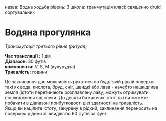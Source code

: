 назва: Водна ходьба рівень: 3 школа: транмутація класі: священно druid сортувальник

# Водяна прогулянка
_Трансмутація третього рівня (ритуал)_

**Час трансляції :** 1 дія   
**Діапазон:** 30 футів    
**компоненти:** V, S, М (кукурудза)    
**Тривалість:** години

Це заклинання дає можливість рухатися по будь-якій рідкій поверхні - такі як вода, кислота, бруд, сніг, швидкі або лава - начебто нешкідлива земля (істоти перетинають розплавлену лаву, можуть отримувати пошкодження від спеки. До десяти бажаючих істот, які ви можете побачити в діапазоні прибутковості цієї здатності на тривалість.    
Якщо ви націлите істоту, занурену в рідкий, заклинання переносить на поверхню рідини зі швидкістю 60 футів за фунт. 
